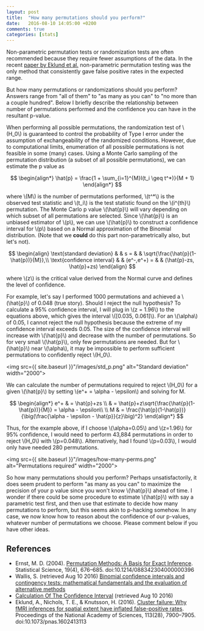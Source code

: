 ```yaml
---
layout: post
title:  "How many permutations should you perform?"
date:   2016-08-10 14:05:00 +0200
comments: true
categories: [stats]
---
```

Non-parametric permutation tests or randomization tests are often recommended because they require fewer assumptions of the data. In the recent [paper by Eklund et al.](http://www.pnas.org/content/113/28/7900.abstract) non-parametric permutation testing was the only method that consistently gave false positive rates in the expected range. 

But how many permutations or randomizations should you perform? Answers range from "all of them" to "as many as you can" to "no more than a couple hundred". Below I briefly describe the relationship between number of permutations performed and the confidence you can have in the resultant p-value. 

When performing all possible permutations, the randomization test of \\(H\_0\\) is guaranteed to control the probability of Type I error under the assumption of exchangeability of the randomized conditions. However, due to computational limits, enumeration of all possible permutations is not feasible in some (many) cases. Using a Monte Carlo sampling of the permutation distribution (a subset of all possible permutations), we can estimate the p value as

$$
\begin{align*}
\hat{p} = \frac{1 + \sum_{i=1}^{M}I(t_i \geq t^*)}{M + 1}
\end{align*}
$$

where \\(M\\) is the number of permutations performed, \\(t^*\\) is the observed test statistic and \\(t_i\\) is the test statistic found on the \\(i^{th}\\) permutation. The Monte Carlo p value \\(\hat{p}\\) will vary depending on which subset of all permutations are selected. Since \\(\hat{p}\\) is an unbiased estimator of \\(p\\), we can use \\(\hat{p}\\) to construct a confidence interval for \\(p\\) based on a Normal approximation of the Binomial distribution. (Note that we **could** do this part non-parametrically also, but let's not). 

 $$
\begin{align}
\text{standard deviation} & & s = & & \sqrt{\frac{\hat{p}(1-\hat{p})}{M}},\\
\text{confidence interval} & & (e^-,e^+) = & & (\hat{p}-zs, \hat{p}+zs)
\end{align}
$$

where \\(z\\) is the critical value derived from the Normal curve and defines the level of confidence. 

For example, let's say I performed 1000 permutations and achieved a \\(\hat{p}\\) of 0.048 (true story). Should I reject the null hypothesis? To calculate a 95% confidence interval, I will plug in \\(z = 1.96\\) to the equations above, which gives the interval \\([0.035, 0.061]\\). For an \\(\alpha\\) of 0.05, I cannot reject the null hypothesis because the extreme of my confidence interval exceeds 0.05. The size of the confidence interval will increase with \\(\hat{p}\\) and decrease with the number of permutations. So for very small \\(\hat{p}\\), only few permutations are needed. But for \\(\hat{p}\\) near \\(\alpha\\), it may be impossible to perform sufficient permutations to confidently reject \\(H_0\\).

<img src={{ site.baseurl }}"/images/std_p.png" alt="Standard deviation" width="2000">

We can calculate the number of permutations required to reject \\(H_0\\) for a given \\(\hat{p}\\) by setting \\(e^+ = \alpha - \epsilon\\) and solving for M.

$$
\begin{align*}
e^+ & = \hat{p}+zs \\
	& = \hat{p}+z\sqrt{\frac{\hat{p}(1-\hat{p})}{M}} = \alpha - \epsilon\\
\\
M & = \frac{\hat{p}(1-\hat{p})}{\big(\frac{\alpha - \epsilon - \hat{p}}{z}\big)^2}
\end{align*}
$$

Thus, for the example above, if I choose \\(\alpha=0.05\\) and \\(z=1.96\\) for 95% confidence, I would need to perform 43,884 permutations in order to reject \\(H_0\\) with \\(p=0.048\\). Alternatively, had I found \\(p=0.03\\), I would only have needed 280 permutations.  

<img src={{ site.baseurl }}"/images/how-many-perms.png" alt="Permutations required" width="2000">

So how many permutations should you perform? Perhaps unsatisfactorily, it does seem prudent to perform "as many as you can" to maximize the precision of your p value since you won't know \\(\hat{p}\\) ahead of time. I wonder if there could be some procedure to estimate \\(\hat{p}\\) with say a parametric test first, and then use that estimate to decide how many permutations to perform, but this seems akin to p-hacking somehow. In any case, we now know how to reason about the confidence of our p-values, whatever number of permutations we choose. Please comment below if you have other ideas. 

## References

* Ernst, M. D. (2004). [Permutation Methods: A Basis for Exact Inference](http://http://www.win.tue.nl/~rmcastro/AppStat2013/files/Ernst_Permutation.pdf). Statistical Science, 19(4), 676–685. doi:10.1214/088342304000000396
* Wallis, S. (retrieved Aug 10 2016) [Binomial confidence intervals and contingency tests: mathematical fundamentals and the evaluation of alternative methods](http://http://www.ucl.ac.uk/english-usage/staff/sean/resources/binomialpoisson.pdf)
* [Calculation Of The Confidence Interval](http://www.bioconsulting.com/calculation_of_the_confidence_interval.htm) (retrieved Aug 10 2016)
* Eklund, A., Nichols, T. E., & Knutsson, H. (2016). [Cluster failure: Why fMRI inferences for spatial extent have inflated false-positive rates](http://www.pnas.org/content/113/28/7900.abstract). Proceedings of the National Academy of Sciences, 113(28), 7900–7905. doi:10.1073/pnas.1602413113

